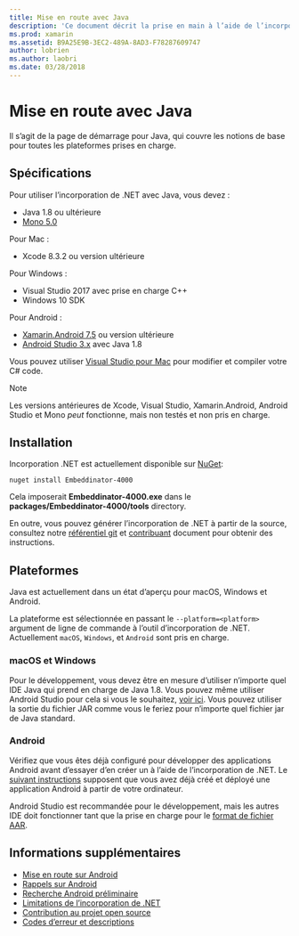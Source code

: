 ```yaml
---
title: Mise en route avec Java
description: 'Ce document décrit la prise en main à l’aide de l’incorporation de .NET avec Java. Il aborde la configuration système requise, installation et plateformes prises en charge.'
ms.prod: xamarin
ms.assetid: B9A25E9B-3EC2-489A-8AD3-F78287609747
author: lobrien
ms.author: laobri
ms.date: 03/28/2018
---
```


# <a name="getting-started-with-java"></a>Mise en route avec Java

Il s’agit de la page de démarrage pour Java, qui couvre les notions de base pour toutes les plateformes prises en charge.

## <a name="requirements"></a>Spécifications

Pour utiliser l’incorporation de .NET avec Java, vous devez :

* Java 1.8 ou ultérieure
* [Mono 5.0](https://www.mono-project.com/download/)

Pour Mac :

* Xcode 8.3.2 ou version ultérieure

Pour Windows :

* Visual Studio 2017 avec prise en charge C++
* Windows 10 SDK

Pour Android :

* [Xamarin.Android 7.5](https://visualstudio.microsoft.com/xamarin/) ou version ultérieure
* [Android Studio 3.x](https://developer.android.com/studio/index.html) avec Java 1.8

Vous pouvez utiliser [Visual Studio pour Mac](https://visualstudio.microsoft.com/vs/mac/) pour modifier et compiler votre C# code.

> [!NOTE]
> Les versions antérieures de Xcode, Visual Studio, Xamarin.Android, Android Studio et Mono _peut_ fonctionne, mais non testés et non pris en charge.

## <a name="installation"></a>Installation

Incorporation .NET est actuellement disponible sur [NuGet](https://www.nuget.org/packages/Embeddinator-4000/):

```shell
nuget install Embeddinator-4000
```

Cela imposerait **Embeddinator-4000.exe** dans le **packages/Embeddinator-4000/tools** directory.

En outre, vous pouvez générer l’incorporation de .NET à partir de la source, consultez notre [référentiel git](https://github.com/mono/Embeddinator-4000/) et [contribuant](https://github.com/mono/Embeddinator-4000/blob/master/Contributing.md) document pour obtenir des instructions.

## <a name="platforms"></a>Plateformes

Java est actuellement dans un état d’aperçu pour macOS, Windows et Android.

La plateforme est sélectionnée en passant le `--platform=<platform>` argument de ligne de commande à l’outil d’incorporation de .NET. Actuellement `macOS`, `Windows`, et `Android` sont pris en charge.

### <a name="macos-and-windows"></a>macOS et Windows

Pour le développement, vous devez être en mesure d’utiliser n’importe quel IDE Java qui prend en charge de Java 1.8. Vous pouvez même utiliser Android Studio pour cela si vous le souhaitez, [voir ici](https://stackoverflow.com/questions/16626810/can-android-studio-be-used-to-run-standard-java-projects). Vous pouvez utiliser la sortie du fichier JAR comme vous le feriez pour n’importe quel fichier jar de Java standard.

### <a name="android"></a>Android

Vérifiez que vous êtes déjà configuré pour développer des applications Android avant d’essayer d’en créer un à l’aide de l’incorporation de .NET. Le [suivant instructions](~/tools/dotnet-embedding/get-started/java/android.md) supposent que vous avez déjà créé et déployé une application Android à partir de votre ordinateur.

Android Studio est recommandée pour le développement, mais les autres IDE doit fonctionner tant que la prise en charge pour le [format de fichier AAR](https://developer.android.com/studio/projects/android-library.html).

## <a name="further-reading"></a>Informations supplémentaires

* [Mise en route sur Android](~/tools/dotnet-embedding/get-started/java/android.md)
* [Rappels sur Android](~/tools/dotnet-embedding/android/callbacks.md)
* [Recherche Android préliminaire](~/tools/dotnet-embedding/android/index.md)
* [Limitations de l’incorporation de .NET](~/tools/dotnet-embedding/limitations.md)
* [Contribution au projet open source](https://github.com/mono/Embeddinator-4000/blob/master/Contributing.md)
* [Codes d’erreur et descriptions](~/tools/dotnet-embedding/errors.md)
